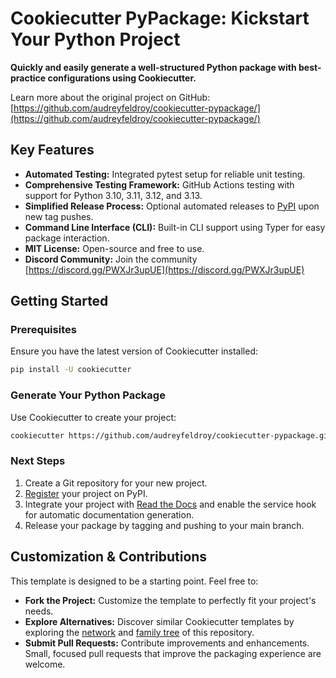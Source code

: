 # Cookiecutter PyPackage: Kickstart Your Python Project

**Quickly and easily generate a well-structured Python package with best-practice configurations using Cookiecutter.**

Learn more about the original project on GitHub: [https://github.com/audreyfeldroy/cookiecutter-pypackage/](https://github.com/audreyfeldroy/cookiecutter-pypackage/)

## Key Features

*   **Automated Testing:** Integrated pytest setup for reliable unit testing.
*   **Comprehensive Testing Framework:** GitHub Actions testing with support for Python 3.10, 3.11, 3.12, and 3.13.
*   **Simplified Release Process:** Optional automated releases to [PyPI](https://pypi.python.org/pypi) upon new tag pushes.
*   **Command Line Interface (CLI):** Built-in CLI support using Typer for easy package interaction.
*   **MIT License:** Open-source and free to use.
*   **Discord Community:** Join the community [https://discord.gg/PWXJr3upUE](https://discord.gg/PWXJr3upUE)

## Getting Started

### Prerequisites

Ensure you have the latest version of Cookiecutter installed:

```bash
pip install -U cookiecutter
```

### Generate Your Python Package

Use Cookiecutter to create your project:

```bash
cookiecutter https://github.com/audreyfeldroy/cookiecutter-pypackage.git
```

### Next Steps

1.  Create a Git repository for your new project.
2.  [Register](https://packaging.python.org/tutorials/packaging-projects/#uploading-the-distribution-archives) your project on PyPI.
3.  Integrate your project with [Read the Docs](https://readthedocs.io/) and enable the service hook for automatic documentation generation.
4.  Release your package by tagging and pushing to your main branch.

## Customization & Contributions

This template is designed to be a starting point. Feel free to:

*   **Fork the Project:** Customize the template to perfectly fit your project's needs.
*   **Explore Alternatives:** Discover similar Cookiecutter templates by exploring the [network](https://github.com/audreyfeldroy/cookiecutter-pypackage/network) and [family tree](https://github.com/audreyfeldroy/cookiecutter-pypackage/network/members) of this repository.
*   **Submit Pull Requests:** Contribute improvements and enhancements. Small, focused pull requests that improve the packaging experience are welcome.